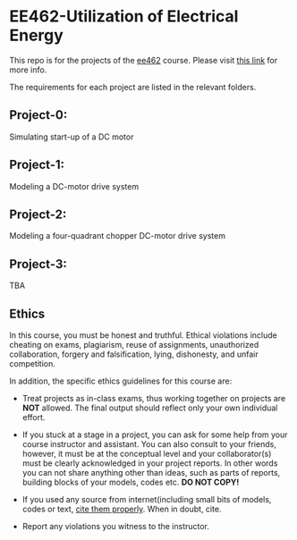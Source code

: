 # EE462-Utilization of Electrical Energy

This repo is for the projects of the [ee462](http://keysan.me/ee462/) course. Please visit [this link](http://keysan.me/ee462/) for more info.

The requirements for each project are listed in the relevant folders.

## Project-0:
Simulating start-up of a DC motor

## Project-1:
Modeling a DC-motor drive system

## Project-2:
Modeling a four-quadrant chopper DC-motor drive system

## Project-3:
TBA

## Ethics

In this course, you must be honest and truthful. Ethical violations include cheating on exams, plagiarism, reuse of assignments, unauthorized collaboration, forgery and falsification, lying, dishonesty, and unfair competition.

In addition, the specific ethics guidelines for this course are:

- Treat projects as in-class exams, thus working together on projects are **NOT** allowed. The final output should reflect only your own individual effort.

- If you stuck at a stage in a project, you can ask for some help from your course instructor and assistant. You can also consult to your friends, however, it must be at the conceptual level and your collaborator(s) must be clearly acknowledged in your project reports. In other words you can not share anything other than ideas, such as parts of reports, building blocks of your models, codes etc. **DO NOT COPY!**

- If you used any source from internet(including small bits of models, codes or text, [cite them properly](http://www.wikihow.com/Avoid-Plagiarism). When in doubt, cite.

- Report any violations you witness to the instructor.
